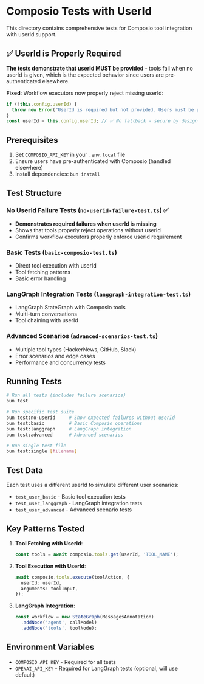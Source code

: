 # Composio Tests with UserId

This directory contains comprehensive tests for Composio tool integration with userId support.

## ✅ UserId is Properly Required

**The tests demonstrate that userId MUST be provided** - tools fail when no userId is given, which is the expected behavior since users are pre-authenticated elsewhere.

**Fixed**: Workflow executors now properly reject missing userId:
```typescript
if (!this.config.userId) {
  throw new Error("UserId is required but not provided. Users must be pre-authenticated.");
}
const userId = this.config.userId; // ✅ No fallback - secure by design
```

## Prerequisites

1. Set `COMPOSIO_API_KEY` in your `.env.local` file
2. Ensure users have pre-authenticated with Composio (handled elsewhere)
3. Install dependencies: `bun install`

## Test Structure

### No UserId Failure Tests (`no-userid-failure-test.ts`) ✅
- **Demonstrates required failures when userId is missing**
- Shows that tools properly reject operations without userId
- Confirms workflow executors properly enforce userId requirement

### Basic Tests (`basic-composio-test.ts`)
- Direct tool execution with userId
- Tool fetching patterns
- Basic error handling

### LangGraph Integration Tests (`langgraph-integration-test.ts`)
- LangGraph StateGraph with Composio tools
- Multi-turn conversations
- Tool chaining with userId

### Advanced Scenarios (`advanced-scenarios-test.ts`)
- Multiple tool types (HackerNews, GitHub, Slack)
- Error scenarios and edge cases
- Performance and concurrency tests

## Running Tests

```bash
# Run all tests (includes failure scenarios)
bun test

# Run specific test suite
bun test:no-userid     # Show expected failures without userId
bun test:basic         # Basic Composio operations
bun test:langgraph     # LangGraph integration
bun test:advanced      # Advanced scenarios

# Run single test file
bun test:single [filename]
```

## Test Data

Each test uses a different userId to simulate different user scenarios:
- `test_user_basic` - Basic tool execution tests
- `test_user_langgraph` - LangGraph integration tests  
- `test_user_advanced` - Advanced scenario tests

## Key Patterns Tested

1. **Tool Fetching with UserId**:
   ```typescript
   const tools = await composio.tools.get(userId, 'TOOL_NAME');
   ```

2. **Tool Execution with UserId**:
   ```typescript
   await composio.tools.execute(toolAction, {
     userId: userId,
     arguments: toolInput,
   });
   ```

3. **LangGraph Integration**:
   ```typescript
   const workflow = new StateGraph(MessagesAnnotation)
     .addNode('agent', callModel)
     .addNode('tools', toolNode);
   ```

## Environment Variables

- `COMPOSIO_API_KEY` - Required for all tests
- `OPENAI_API_KEY` - Required for LangGraph tests (optional, will use default)
